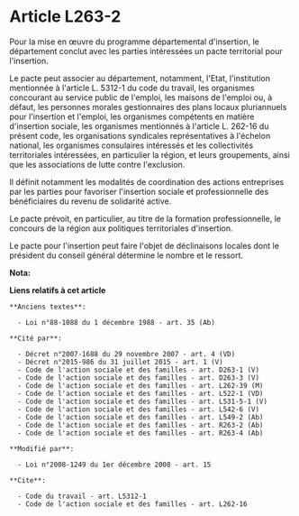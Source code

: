 # Article L263-2

Pour la mise en œuvre du programme départemental d'insertion, le département conclut avec les parties intéressées un pacte
territorial pour l'insertion. 

Le pacte peut associer au département, notamment, l'Etat, l'institution mentionnée à l'article L. 5312-1 du code du travail,
les organismes concourant au service public de l'emploi, les maisons de l'emploi ou, à défaut, les personnes morales
gestionnaires des plans locaux pluriannuels pour l'insertion et l'emploi, les organismes compétents en matière d'insertion
sociale, les organismes mentionnés à l'article L. 262-16 du présent code, les organisations syndicales représentatives à
l'échelon national, les organismes consulaires intéressés et les collectivités territoriales intéressées, en particulier la
région, et leurs groupements, ainsi que les associations de lutte contre l'exclusion. 

Il définit notamment les modalités de coordination des actions entreprises par les parties pour favoriser l'insertion sociale
et professionnelle des bénéficiaires du revenu de solidarité active. 

Le pacte prévoit, en particulier, au titre de la formation professionnelle, le concours de la région aux politiques
territoriales d'insertion. 

Le pacte pour l'insertion peut faire l'objet de déclinaisons locales dont le président du conseil général détermine le nombre
et le ressort.

**Nota:**



**Liens relatifs à cet article**

	**Anciens textes**:

	  - Loi n°88-1088 du 1 décembre 1988 - art. 35 (Ab)

	**Cité par**:

	  - Décret n°2007-1688 du 29 novembre 2007 - art. 4 (VD)
	  - Décret n°2015-986 du 31 juillet 2015 - art. 1 (V)
	  - Code de l'action sociale et des familles - art. D263-1 (V)
	  - Code de l'action sociale et des familles - art. D263-3 (V)
	  - Code de l'action sociale et des familles - art. L262-39 (M)
	  - Code de l'action sociale et des familles - art. L522-1 (VD)
	  - Code de l'action sociale et des familles - art. L531-5-1 (V)
	  - Code de l'action sociale et des familles - art. L542-6 (V)
	  - Code de l'action sociale et des familles - art. L549-2 (Ab)
	  - Code de l'action sociale et des familles - art. R263-2 (Ab)
	  - Code de l'action sociale et des familles - art. R263-4 (Ab)

	**Modifié par**:

	  - Loi n°2008-1249 du 1er décembre 2008 - art. 15

	**Cite**:

	  - Code du travail - art. L5312-1
	  - Code de l'action sociale et des familles - art. L262-16
